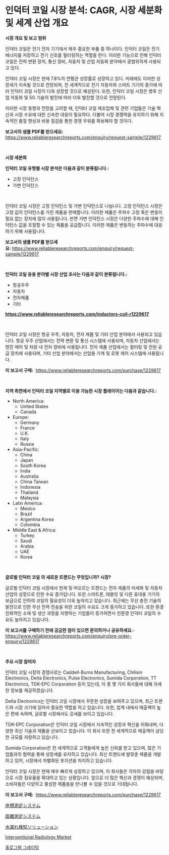 <p><h1>인덕터 코일 시장 분석: CAGR, 시장 세분화 및 세계 산업 개요</h1></p><p><strong>시장 개요 및 보고 범위</strong></p>
<p><p>인덕터 코일은 전기 전자 기기에서 매우 중요한 부품 중 하나이다. 인덕터 코일은 전기 에너지를 저장하고 전기 신호를 필터링하는 역할을 한다. 이러한 기능으로 인해 인덕터 코일은 전력 변환 장치, 통신 장비, 자동차 및 산업 자동화 분야에서 광범위하게 사용되고 있다.</p><p>인덕터 코일 시장은 현재 7.8%의 연평균 성장률로 성장하고 있다. 미래에도 이러한 성장세가 지속될 것으로 전망되며, 전 세계적으로 전기 자동차와 스마트 기기의 증가에 따라 인덕터 코일 시장이 더욱 성장할 것으로 예상된다. 또한, 인덕터 코일 시장은 향후 산업 자동화 및 5G 기술의 발전에 따라 더욱 발전할 것으로 전망된다.</p><p>이러한 시장 동향과 전망을 고려할 때, 인덕터 코일 제조업체 및 관련 기업들은 기술 혁신과 시장 수요에 대한 신속한 대응이 필요하다. 더불어 시장 경쟁력을 유지하기 위해 지속적인 품질 향상과 비용 절감을 통한 경쟁 우위를 확보해야 할 것이다.</p></p>
<p><strong>보고서의 샘플 PDF를 받으세요:</strong> <a href="https://www.reliableresearchreports.com/enquiry/request-sample/1229617">https://www.reliableresearchreports.com/enquiry/request-sample/1229617</a></p>
<p>&nbsp;</p>
<p><strong>시장 세분화</strong></p>
<p><strong>인덕터 코일 유형별 시장 분석은 다음과 같이 분류됩니다.:</strong></p>
<p><ul><li>고정 인덕턴스</li><li>가변 인덕턴스</li></ul></p>
<p>&nbsp;</p>
<p><p>인덕터 코일 시장은 고정 인덕턴스 및 가변 인덕턴스로 나뉩니다. 고정 인덕턴스 시장은 고정 값의 인덕턴스를 가진 제품을 판매합니다. 이러한 제품은 주파수 고정 혹은 변동이 필요 없는 장치에 많이 사용됩니다. 반면 가변 인덕턴스 시장은 다양한 주파수에 대해 인덕턴스 값을 조절할 수 있는 제품을 공급합니다. 이러한 제품은 변동하는 주파수에 대응하기 위해 사용됩니다.</p></p>
<p><strong>보고서의 샘플 PDF를 받으세요:</strong>&nbsp;<a href="https://www.reliableresearchreports.com/enquiry/request-sample/1229617">https://www.reliableresearchreports.com/enquiry/request-sample/1229617</a></p>
<p>&nbsp;</p>
<p><strong> 인덕터 코일 응용 분야별 시장 산업 조사는 다음과 같이 분류됩니다.:</strong></p>
<p><ul><li>항공우주</li><li>자동차</li><li>전자제품</li><li>기타</li></ul></p>
<p><strong><a href="https://www.reliableresearchreports.com/inductors-coil-r1229617">https://www.reliableresearchreports.com/inductors-coil-r1229617</a></strong></p>
<p>&nbsp;</p>
<p><p>인덕터 코일 시장은 항공 우주, 자동차, 전자 제품 및 기타 산업 분야에서 사용되고 있습니다. 항공 우주 산업에서는 전력 변환 및 통신 시스템에 사용되며, 자동차 산업에서는 엔진 제어 및 차량 내 전자 장비에 사용됩니다. 전자 제품 산업에서는 필터링 및 전원 공급 장치에 사용되며, 기타 산업 분야에서는 산업용 기계 및 로봇 제어 시스템에 사용됩니다.</p></p>
<p><strong>이 보고서 구매:</strong>&nbsp; <a href="https://www.reliableresearchreports.com/purchase/1229617">https://www.reliableresearchreports.com/purchase/1229617</a></p>
<p>&nbsp;</p>
<p><strong>지역 측면에서 인덕터 코일 지역별로 이용 가능한 시장 플레이어는 다음과 같습니다.:</strong></p>
<p><ul>
    <li>
        North America:
        <ul>
            <li>United States</li>
            <li>Canada</li>
        </ul>
    </li>
    <li>
        Europe:
        <ul>
            <li>Germany</li>
            <li>France</li>
            <li>U.K.</li>
            <li>Italy</li>
            <li>Russia</li>
        </ul>
    </li>
    <li>
        Asia-Pacific:
        <ul>
            <li>China</li>
            <li>Japan</li>
            <li>South Korea</li>
            <li>India</li>
            <li>Australia</li>
            <li>China Taiwan</li>
            <li>Indonesia</li>
            <li>Thailand</li>
            <li>Malaysia</li>
        </ul>
    </li>
    <li>
        Latin America:
        <ul>
            <li>Mexico</li>
            <li>Brazil</li>
            <li>Argentina Korea</li>
            <li>Colombia</li>
        </ul>
    </li>
    <li>
        Middle East & Africa:
        <ul>
            <li>Turkey</li>
            <li>Saudi</li>
            <li>Arabia</li>
            <li>UAE</li>
            <li>Korea</li>
        </ul>
    </li>
    </ul></p>
<p>&nbsp;</p>
<p><strong>글로벌 인덕터 코일 의 새로운 트렌드는 무엇입니까? 시장?</strong></p>
<p><p>글로벌 인덕터 코일 시장에서 현재 및 떠오르는 트렌드는 전자 제품의 미세화 및 자동차 산업의 성장으로 인한 수요 증가입니다. 또한 스마트폰, 태블릿 및 다른 휴대용 기기의 보급으로 인하여 코일의 필요성이 더욱 높아지고 있습니다. 최근에는 무선 충전 기술의 발전으로 인한 무선 전력 전송을 위한 코일의 수요도 크게 증가하고 있습니다. 또한 환경 친화적인 소재 및 생산 과정을 지향하는 기업들이 증가하면서 친환경 인덕터 코일의 수요도 높아지고 있습니다.</p></p>
<p><strong>이 보고서를 구매하기 전에 궁금한 점이 있으면 문의하거나 공유하세요.</strong>- <a href="https://www.reliableresearchreports.com/enquiry/pre-order-enquiry/1229617">https://www.reliableresearchreports.com/enquiry/pre-order-enquiry/1229617</a></p>
<p>&nbsp;</p>
<p><strong>주요 시장 참여자</strong></p>
<p><p>인덕터 코일 시장의 경쟁사로는 Caddell-Burns Manufacturing, Chilisin Electronics, Delta Electronics, Pulse Electronics, Sumida Corporation, TT Electronics, TDK-EPC Corporation 등이 있는데, 이 중 몇 가지 회사들에 대해 자세한 정보를 제공하겠습니다.</p><p>Delta Electronics는 인덕터 코일 시장에서 꾸준한 성장을 보여주고 있으며, 최근 트렌드와 시장 크기에 있어서 중요한 역할을 하고 있습니다. 또한, 업계 내에서 매출액이 높은 편에 속하며, 글로벌 시장에서도 강세를 보이고 있습니다.</p><p>TDK-EPC Corporation은 인덕터 코일 시장에서 지속적인 성장과 혁신을 이뤄내며, 다양한 최신 기술과 제품을 선보이고 있습니다. 이 회사 또한 전 세계적으로 매출액이 상당한 규모를 자랑하고 있습니다.</p><p>Sumida Corporation은 전 세계적으로 고객들에게 높은 신뢰를 받고 있으며, 많은 기업들과의 협력을 통해 성장세를 유지하고 있습니다. 최신 트렌드에 발맞춘 제품을 개발하고 있어, 시장에서 차별화된 포지션을 차지하고 있습니다. </p><p>인덕터 코일 시장은 현재 매우 빠르게 성장하고 있으며, 이 회사들은 각자의 강점을 바탕으로 시장 점유율을 확대하고 있는 상황입니다. 앞으로 더 많은 혁신과 경쟁이 예상되며, 소비자들은 다양하고 풍성한 제품들을 만나볼 수 있을 것으로 기대됩니다.</p></p>
<p><strong>이 보고서 구매:</strong>&nbsp;&nbsp;<a href="https://www.reliableresearchreports.com/purchase/1229617">https://www.reliableresearchreports.com/purchase/1229617</a></p>
<p><p><a href="https://github.com/EmoryYundt1935/Market-Research-Report-List-1/blob/main/351655828772.md">座標測定システム</a></p><p><a href="https://github.com/mcbeesbxa270/Market-Research-Report-List-1/blob/main/888185928771.md">距離測定システム</a></p><p><a href="https://medium.com/@christiandickens2005/%E6%B0%B4%E6%BC%8F%E3%82%8C%E6%A4%9C%E5%87%BA%E3%82%BD%E3%83%AA%E3%83%A5%E3%83%BC%E3%82%B7%E3%83%A7%E3%83%B3%E5%B8%82%E5%A0%B4%E3%81%AF%E5%B8%82%E5%A0%B4%E3%82%B7%E3%82%A7%E3%82%A2-%E5%B8%82%E5%A0%B4%E3%83%88%E3%83%AC%E3%83%B3%E3%83%89-%E5%B8%82%E5%A0%B4%E6%88%90%E9%95%B7%E3%81%AB%E9%96%A2%E3%81%99%E3%82%8B%E6%83%85%E5%A0%B1%E3%82%92%E6%8F%90%E4%BE%9B%E3%81%97%E3%81%BE%E3%81%99-7c34050f9b3c">水漏れ検知ソリューション</a></p><p><a href="https://github.com/juancolorado15/Market-Research-Report-List-2/blob/main/interventional-radiology-market.md">Interventional Radiology Market</a></p><p><a href="https://github.com/vskv4779xr1/Market-Research-Report-List-1/blob/main/776313429180.md">홀로그램 그레이팅</a></p></p>